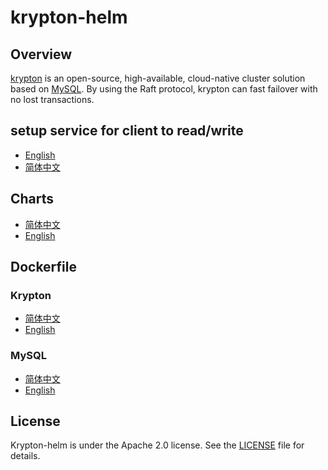 # krypton-helm

## Overview

[krypton](https://github.com/radondb/krypton) is an open-source, high-available, cloud-native cluster solution based on [MySQL](https://MySQL.org). By using the Raft protocol, krypton can fast failover with no lost transactions. 

## setup service for client to read/write

- [English](docs/setup-rw-svc.md)
- [简体中文](docs/zh-cn/setup-rw-svc.md)

## Charts

- [简体中文](docs/zh-cn/charts.md)
- [English](charts/README.md)

## Dockerfile

### Krypton

- [简体中文](docs/zh-cn/krypton.md)
- [English](dockerfile/krypton/README.md)

### MySQL

- [简体中文](docs/zh-cn/mysql.md)
- [English](dockerfile/mysql/README.md)

## License

Krypton-helm is under the Apache 2.0 license. See the [LICENSE](./LICENSE) file for details.
